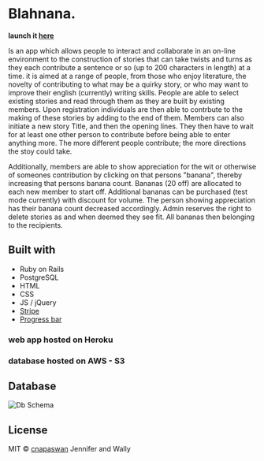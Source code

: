# Blahnana.

  **launch it [here](https://blahnana.herokuapp.com/)**

Is an app which allows people to interact and collaborate in an on-line environment to the construction of stories that can take twists and turns as they each contribute a sentence or so (up to 200 characters in length) at a time. it is aimed at a range of people, from those who enjoy literature, the novelty of contributing to what may be a quirky story, or who may want to improve their english (currently) writing skills. People are able to select existing stories and read through them as they are built by existing members. Upon registration individuals are then able to contrbute to the making of these stories by adding to the end of them. Members can also initiate a new story Title, and then the opening lines. They then have to wait for at least one other person to contribute before being able to enter anything more. The more different people contribute; the more directions the stoy could take.

Additionally, members are able to show appreciation for the wit or otherwise of someones contribution by clicking on that persons "banana", thereby increasing that persons banana count. Bananas (20 off) are allocated to each new member to start off. Additional bananas can be purchased (test mode currently) with discount for volume. The person showing appreciation has their banana count decreased accordingly. Admin reserves the right to delete stories as and when deemed they see fit. All bananas then belonging to the recipients.

## Built with

- Ruby on Rails
- PostgreSQL
- HTML
- CSS
- JS / jQuery
- [Stripe](https://stripe.com/docs/checkout/rails)
- [Progress bar](http://carlofontanos.com/character-count-with-live-progress-bar-using-jquery/)

### web app hosted on Heroku 
### database hosted on AWS - S3

## Database
![Db Schema](https://ibb.co/cjnV9c)

## License

MIT © [cnapaswan](https://github.com/cnapaswan)
Jennifer and Wally